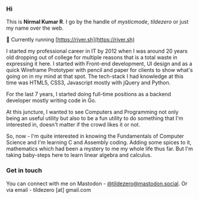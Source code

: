 ### Hi

This is **Nirmal Kumar R**. I go by the handle of _mysticmode_, _tildezero_ or just my name over the web.

:star2: Currently running [https://river.sh](https://river.sh)

I started my professional career in IT by 2012 when I was around 20 years old dropping out of college
for multiple reasons that is a total waste in expressing it here. I started with Front-end development,
UI design and as a quick Wireframe Prototyper with pencil and paper for clients to show what's going on in
my mind at that spot. The tech-stack I had knowledge at this time was HTML5, CSS3, Javascript mostly
with jQuery and Python.

For the last 7 years, I started doing full-time positions as a backend developer mostly writing code in Go.

At this juncture, I wanted to see Computers and Programming not only being an useful utility but also to be 
a fun utility to do something that I'm interested in, doesn't matter if the crowd likes it or not.

So, now - I'm quite interested in knowing the Fundamentals of Computer Science and I'm learning C and Assembly
coding. Adding some spices to it, mathematics which had been a mystery to me my whole life thus far. But I'm
taking baby-steps here to learn linear algebra and calculus.

### Get in touch
You can connect with me on Mastodon - [@tildezero@mastodon.social](https://mastodon.social/@tildezero). Or
via email - tildezero [at] gmail.com
